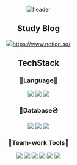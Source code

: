 <div align="center">
  
  ![header](https://capsule-render.vercel.app/api?type=Waving&color=bcbcbc&fontSize=40&fontColor=5b5b5b&text=System.out.println(%22Welcome%20Here!%22)%3B&animation=fadeIn&fontAlignY=55)
</div>
<div align="center">
   
## Study Blog
  <a href="https://www.notion.so/" target="_blank"><img src="https://img.shields.io/badge/Notion-000000?style=for-the-badge&logo=Notion&logoColor=white">https://www.notion.so/</a>
   
## TechStack
   
### :pencil:Language:book:
   
  <a href="https://en.wikipedia.org/wiki/Java_(programming_language)" target="_blank"><img src="https://img.shields.io/badge/JAVA-007396?style=for-the-badge&logo=java&logoColor=white"></a>
  <a href="https://en.wikipedia.org/wiki/Spring_Framework" target="_blank"><img src="https://img.shields.io/badge/Spring-6DB33F?style=for-the-badge&logo=Spring&logoColor=white"></a>
  <a href="https://en.wikipedia.org/wiki/Spring_Framework#Spring_Boot" target="_blank"><img src="https://img.shields.io/badge/SpringBoot-6DB33F?style=for-the-badge&logo=Spring Boot&logoColor=white"></a>
   
###  :floppy_disk:Database:cd:
   
  <a href="https://en.wikipedia.org/wiki/MySQL" target="_blank"><img src="https://img.shields.io/badge/MySQL-4479A1?style=for-the-badge&logo=MySQL&logoColor=white"></a>
  <a href="https://en.wikipedia.org/wiki/Microsoft_SQL_Server" target="_blank"><img src="https://img.shields.io/badge/MSSQL-CC2927?style=for-the-badge&logo=Microsoft SQL Server&logoColor=white"></a>
  <a href="https://en.wikipedia.org/wiki/Oracle_Database" target="_blank"><img src="https://img.shields.io/badge/Oracle-F80000?style=for-the-badge&logo=Oracle&logoColor=white"></a>
   
### :hammer:Team-work Tools:wrench:
   
  <a href="https://github.com/" target="_blank"><img src="https://img.shields.io/badge/github-181717?style=for-the-badge&logo=github&logoColor=white"></a>
  <a href="https://miro.com/" target="_blank"><img src="https://img.shields.io/badge/Miro-050038?style=for-the-badge&logo=Miro&logoColor=white"></a>
  <a href="https://aws.amazon.com/ko/" target="_blank"><img src="https://img.shields.io/badge/Amazon AWS-232F3E?style=for-the-badge&logo=Amazon AWS&logoColor=white"></a>
  <a href="https://aws.amazon.com/ko/ec2/?nc2=h_ql_prod_fs_ec2" target="_blank"><img src="https://img.shields.io/badge/Amazon EC2-FF9900?style=for-the-badge&logo=Amazon EC2&logoColor=white"></a>
  <a href="https://aws.amazon.com/ko/rds/?nc2=h_ql_prod_fs_rds" target="_blank"><img src="https://img.shields.io/badge/Amazon RDS-527FFF?style=for-the-badge&logo=Amazon RDS&logoColor=white"></a>
  <a href="https://www.docker.com/" target="_blank"><img src="https://img.shields.io/badge/Docker-2496ED?style=for-the-badge&logo=Docker&logoColor=white"></a>
</div>
